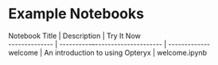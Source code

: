 # Example Notebooks

Notebook Title | Description                      | Try It Now  
-------------- | ----------–--------------------- | -------------  
welcome        | An introduction to using Opteryx | welcome.ipynb

